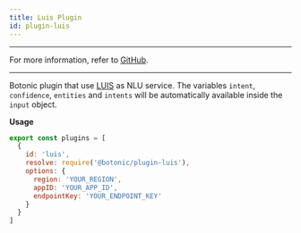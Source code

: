 ```yaml
---
title: Luis Plugin
id: plugin-luis
---
```


---

For more information, refer to [<u>GitHub</u>](https://github.com/hubtype/botonic/tree/master/packages/botonic-plugin-luis).

---



Botonic plugin that use [LUIS](https://www.luis.ai/) as NLU service. The variables `intent`, `confidence`, `entities` and `intents` will be automatically
available inside the `input` object.

**Usage**  
```javascript
export const plugins = [
  {
    id: 'luis',
    resolve: require('@botonic/plugin-luis'),
    options: {
      region: 'YOUR_REGION',
      appID: 'YOUR_APP_ID',
      endpointKey: 'YOUR_ENDPOINT_KEY'
    }
  }
]
```